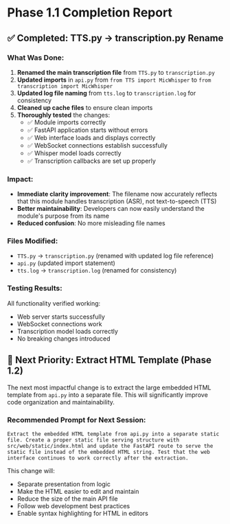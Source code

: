 # Phase 1.1 Completion Report

## ✅ Completed: TTS.py → transcription.py Rename

### What Was Done:
1. **Renamed the main transcription file** from `TTS.py` to `transcription.py`
2. **Updated imports** in `api.py` from `from TTS import MicWhisper` to `from transcription import MicWhisper`
3. **Updated log file naming** from `tts.log` to `transcription.log` for consistency
4. **Cleaned up cache files** to ensure clean imports
5. **Thoroughly tested** the changes:
   - ✅ Module imports correctly
   - ✅ FastAPI application starts without errors
   - ✅ Web interface loads and displays correctly
   - ✅ WebSocket connections establish successfully
   - ✅ Whisper model loads correctly
   - ✅ Transcription callbacks are set up properly

### Impact:
- **Immediate clarity improvement**: The filename now accurately reflects that this module handles transcription (ASR), not text-to-speech (TTS)
- **Better maintainability**: Developers can now easily understand the module's purpose from its name
- **Reduced confusion**: No more misleading file names

### Files Modified:
- `TTS.py` → `transcription.py` (renamed with updated log file reference)
- `api.py` (updated import statement)
- `tts.log` → `transcription.log` (renamed for consistency)

### Testing Results:
All functionality verified working:
- Web server starts successfully
- WebSocket connections work
- Transcription model loads correctly
- No breaking changes introduced

## 🎯 Next Priority: Extract HTML Template (Phase 1.2)

The next most impactful change is to extract the large embedded HTML template from `api.py` into a separate file. This will significantly improve code organization and maintainability.

### Recommended Prompt for Next Session:
```
Extract the embedded HTML template from api.py into a separate static file. Create a proper static file serving structure with src/web/static/index.html and update the FastAPI route to serve the static file instead of the embedded HTML string. Test that the web interface continues to work correctly after the extraction.
```

This change will:
- Separate presentation from logic
- Make the HTML easier to edit and maintain
- Reduce the size of the main API file
- Follow web development best practices
- Enable syntax highlighting for HTML in editors